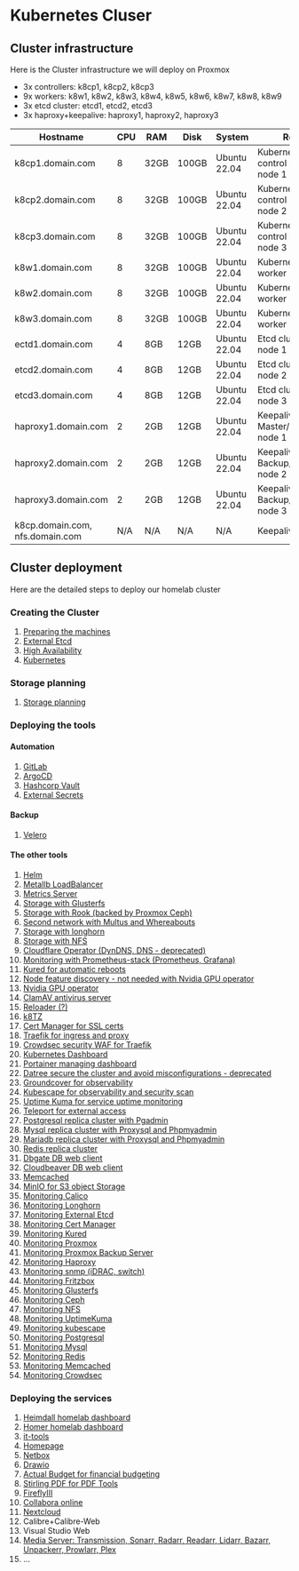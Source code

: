 # Kubernetes Cluser

## Cluster infrastructure

Here is the Cluster infrastructure we will deploy on Proxmox

- 3x controllers: k8cp1, k8cp2, k8cp3
- 9x workers: k8w1, k8w2, k8w3, k8w4, k8w5, k8w6, k8w7, k8w8, k8w9
- 3x etcd cluster: etcd1, etcd2, etcd3
- 3x haproxy+keepalive: haproxy1, haproxy2, haproxy3

| Hostname               | CPU | RAM  | Disk                     | System             | Role                              | IP         |
| ---------------------- | --- | ---- | ------------------------ | ------------------ | --------------------------------- | ---------- |
| k8cp1.domain.com       | 8   | 32GB | 100GB           | Ubuntu 22.04       | Kubernetes control manager node 1 | 10.0.50.51 |
| k8cp2.domain.com       | 8   | 32GB | 100GB           | Ubuntu 22.04       | Kubernetes control manager node 2 | 10.0.50.52 |
| k8cp3.domain.com       | 8   | 32GB | 100GB           | Ubuntu 22.04       | Kubernetes control manager node 3 | 10.0.50.53 |
| k8w1.domain.com        | 8   | 32GB | 100GB           | Ubuntu 22.04       | Kubernetes worker node 1          | 10.0.50.81 |
| k8w2.domain.com        | 8   | 32GB | 100GB           | Ubuntu 22.04       | Kubernetes worker node 2          | 10.0.50.82 |
| k8w3.domain.com        | 8   | 32GB | 100GB           | Ubuntu 22.04       | Kubernetes worker node 3          | 10.0.50.83 |
| ectd1.domain.com       | 4   | 8GB  | 12GB                     | Ubuntu 22.04       | Etcd cluster node 1               | 10.0.50.41 |
| etcd2.domain.com       | 4   | 8GB  | 12GB                     | Ubuntu 22.04       | Etcd cluster node 2               | 10.0.50.42 |
| etcd3.domain.com       | 4   | 8GB  | 12GB                     | Ubuntu 22.04       | Etcd cluster node 3               | 10.0.50.43 |
| haproxy1.domain.com    | 2   | 2GB  | 12GB                     | Ubuntu 22.04       | Keepalive Master/Haproxy node 1   | 10.0.50.61 |
| haproxy2.domain.com    | 2   | 2GB  | 12GB                     | Ubuntu 22.04       | Keepalive Backup/Haproxy node 2   | 10.0.50.62 |
| haproxy3.domain.com    | 2   | 2GB  | 12GB                     | Ubuntu 22.04       | Keepalive Backup/Haproxy node 3   | 10.0.50.63 |
| k8cp.domain.com, nfs.domain.com | N/A | N/A  | N/A                      | N/A                | Keepalive VIP IP                  | 10.0.50.64 |

## Cluster deployment

Here are the detailed steps to deploy our homelab cluster

### Creating the Cluster

1. [Preparing the machines](https://github.com/urbaman/HomeLab/tree/main/Kubernetes/Cluster/01-Prepare-Machines)
2. [External Etcd](https://github.com/urbaman/HomeLab/tree/main/Kubernetes/Cluster/02-External-Etcd)
3. [High Availability](https://github.com/urbaman/HomeLab/tree/main/Kubernetes/Cluster/03-High-Availability)
4. [Kubernetes](https://github.com/urbaman/HomeLab/tree/main/Kubernetes/Cluster/04-Kubernetes)

### Storage planning

1. [Storage planning](https://github.com/urbaman/HomeLab/tree/main/Kubernetes/Storage)

### Deploying the tools

#### Automation

1. [GitLab](https://github.com/urbaman/HomeLab/tree/main/Kubernetes/Autometion/Gitlab)
2. [ArgoCD](https://github.com/urbaman/HomeLab/tree/main/Kubernetes/Autometion/ArgoCD)
3. [Hashcorp Vault](https://github.com/urbaman/HomeLab/tree/main/Kubernetes/Autometion/HashicorpVault)
4. [External Secrets](https://github.com/urbaman/HomeLab/tree/main/Kubernetes/Autometion/ExternalSecrets)

#### Backup

1. [Velero](https://github.com/urbaman/HomeLab/tree/main/Kubernetes/K8sBackup/Velero)

#### The other tools

1. [Helm](https://github.com/urbaman/HomeLab/tree/main/Kubernetes/Helm)
2. [Metallb LoadBalancer](https://github.com/urbaman/HomeLab/tree/main/Kubernetes/Metallb)
3. [Metrics Server](https://github.com/urbaman/HomeLab/tree/main/Kubernetes/Metrics-Server)
4. [Storage with Glusterfs](https://github.com/urbaman/HomeLab/tree/main/Kubernetes/Storage/Glusterfs)
5. [Storage with Rook (backed by Proxmox Ceph)](https://github.com/urbaman/HomeLab/tree/main/Kubernetes/Storage/Rook)
6. [Second network with Multus and Whereabouts](https://github.com/urbaman/HomeLab/tree/main/Kubernetes/Multus)
7. [Storage with longhorn](https://github.com/urbaman/HomeLab/tree/main/Kubernetes/Storage/Longhorn)
8. [Storage with NFS](https://github.com/urbaman/HomeLab/tree/main/Kubernetes/Storage/NFS)
9. [Cloudflare Operator (DynDNS, DNS - deprecated)](https://github.com/urbaman/HomeLab/tree/main/Kubernetes/Cloudflare-Operator)
10. [Monitoring with Prometheus-stack (Prometheus, Grafana)](https://github.com/urbaman/HomeLab/tree/main/Kubernetes/Prometheus-Stack)
11. [Kured for automatic reboots](https://github.com/urbaman/HomeLab/tree/main/Kubernetes/Kured)
12. [Node feature discovery - not needed with Nvidia GPU operator](https://github.com/urbaman/HomeLab/tree/main/Kubernetes/Node-Feature-Discovery)
13. [Nvidia GPU operator](https://github.com/urbaman/HomeLab/tree/main/Kubernetes/Nvidia-GPU)
14. [ClamAV antivirus server](https://github.com/urbaman/HomeLab/tree/main/Kubernetes/ClamAV)
15. [Reloader (?)](https://github.com/urbaman/HomeLab/tree/main/Kubernetes/Reloader)
16. [k8TZ](https://github.com/urbaman/HomeLab/tree/main/Kubernetes/k8tz)
17. [Cert Manager for SSL certs](https://github.com/urbaman/HomeLab/tree/main/Kubernetes/Cert-manager)
18. [Traefik for ingress and proxy](https://github.com/urbaman/HomeLab/tree/main/Kubernetes/Traefik)
19. [Crowdsec security WAF for Traefik](https://github.com/urbaman/HomeLab/tree/main/Kubernetes/Crowdsec)
20. [Kubernetes Dashboard](https://github.com/urbaman/HomeLab/tree/main/Kubernetes/Dashboard)
21. [Portainer managing dashboard](https://github.com/urbaman/HomeLab/tree/main/Kubernetes/Portainer)
22. [Datree secure the cluster and avoid misconfigurations - deprecated](https://github.com/urbaman/HomeLab/tree/main/Kubernetes/Datree)
23. [Groundcover for observability](https://github.com/urbaman/HomeLab/tree/main/Kubernetes/Groundcover)
24. [Kubescape for observability and security scan](https://github.com/urbaman/HomeLab/tree/main/Kubernetes/Kubescape)
25. [Uptime Kuma for service uptime monitoring](https://github.com/urbaman/HomeLab/tree/main/Kubernetes/Uptimekuma)
26. [Teleport for external access](https://github.com/urbaman/HomeLab/tree/main/Kubernetes/Teleport)
27. [Postgresql replica cluster with Pgadmin](https://github.com/urbaman/HomeLab/tree/main/Kubernetes/Database/Postgresql)
28. [Mysql replica cluster with Proxysql and Phpmyadmin](https://github.com/urbaman/HomeLab/tree/main/Kubernetes/Database/Mysql)
29. [Mariadb replica cluster with Proxysql and Phpmyadmin](https://github.com/urbaman/HomeLab/tree/main/Kubernetes/Database/Mariadb)
30. [Redis replica cluster](https://github.com/urbaman/HomeLab/tree/main/Kubernetes/Database/Redis)
31. [Dbgate DB web client](https://github.com/urbaman/HomeLab/tree/main/Kubernetes/Database/Dbgate)
32. [Cloudbeaver DB web client](https://github.com/urbaman/HomeLab/tree/main/Kubernetes/Database/Cloudbeaver)
33. [Memcached](https://github.com/urbaman/HomeLab/tree/main/Kubernetes/Database/Memcached)
34. [MinIO for S3 object Storage](https://github.com/urbaman/HomeLab/tree/main/Kubernetes/Storage/MinIO)
35. [Monitoring Calico](https://github.com/urbaman/HomeLab/tree/main/Kubernetes/Prometheus-Stack/Calico)
36. [Monitoring Longhorn](https://github.com/urbaman/HomeLab/tree/main/Kubernetes/Prometheus-Stack/Storage/Longhorn)
37. [Monitoring External Etcd](https://github.com/urbaman/HomeLab/tree/main/Kubernetes/Prometheus-Stack/ExternalEtcd)
38. [Monitoring Cert Manager](https://github.com/urbaman/HomeLab/tree/main/Kubernetes/Prometheus-Stack/Cert-manager)
39. [Monitoring Kured](https://github.com/urbaman/HomeLab/tree/main/Kubernetes/Prometheus-Stack/Kured)
40. [Monitoring Proxmox](https://github.com/urbaman/HomeLab/tree/main/Kubernetes/Prometheus-Stack/Proxmox-Monitoring)
41. [Monitoring Proxmox Backup Server](https://github.com/urbaman/HomeLab/tree/main/Kubernetes/Prometheus-Stack/Proxmox-Backup-Monitoring)
42. [Monitoring Haproxy](https://github.com/urbaman/HomeLab/tree/main/Kubernetes/Prometheus-Stack/Haproxy-Monitoring)
43. [Monitoring snmp (iDRAC, switch)](https://github.com/urbaman/HomeLab/tree/main/Kubernetes/Prometheus-Stack/Prometheus-snmp)
44. [Monitoring Fritzbox](https://github.com/urbaman/HomeLab/tree/main/Kubernetes/Prometheus-Stack/Fritzbox-exporter)
45. [Monitoring Glusterfs](https://github.com/urbaman/HomeLab/tree/main/Kubernetes/Prometheus-Stack/Storage/Glusterfs)
46. [Monitoring Ceph](https://github.com/urbaman/HomeLab/tree/main/Kubernetes/Prometheus-Stack/Storage/Ceph)
47. [Monitoring NFS](https://github.com/urbaman/HomeLab/tree/main/Kubernetes/Prometheus-Stack/Storage/NFS-server)
48. [Monitoring UptimeKuma](https://github.com/urbaman/HomeLab/tree/main/Kubernetes/Prometheus-Stack/Uptime-kuma)
49. [Monitoring kubescape](https://github.com/urbaman/HomeLab/tree/main/Kubernetes/Prometheus-Stack/Kubescape)
50. [Monitoring Postgresql](https://github.com/urbaman/HomeLab/tree/main/Kubernetes/Prometheus-Stack/Database/Postgresql)
51. [Monitoring Mysql](https://github.com/urbaman/HomeLab/tree/main/Kubernetes/Prometheus-Stack/Database/Mysql)
52. [Monitoring Redis](https://github.com/urbaman/HomeLab/tree/main/Kubernetes/Prometheus-Stack/Database/Redis)
53. [Monitoring Memcached](https://github.com/urbaman/HomeLab/tree/main/Kubernetes/Prometheus-Stack/Database/Memcached)
54. [Monitoring Crowdsec](https://github.com/urbaman/HomeLab/tree/main/Kubernetes/Prometheus-Stack/Crowdsec)

### Deploying the services

1. [Heimdall homelab dashboard](https://github.com/urbaman/HomeLab/tree/main/Kubernetes/Heimdall-dashboard)
2. [Homer homelab dashboard](https://github.com/urbaman/HomeLab/tree/main/Kubernetes/Homer)
3. [it-tools](https://github.com/urbaman/HomeLab/tree/main/Kubernetes/It-tools)
4. [Homepage](https://github.com/urbaman/HomeLab/tree/main/Kubernetes/Homepage)
5. [Netbox](https://github.com/urbaman/HomeLab/tree/main/Kubernetes/Netbox)
6. [Drawio](https://github.com/urbaman/HomeLab/tree/main/Kubernetes/Drawio)
7. [Actual Budget for financial budgeting](https://github.com/urbaman/HomeLab/tree/main/Kubernetes/ActualBudget)
8. [Stirling PDF for PDF Tools](https://github.com/urbaman/HomeLab/tree/main/Kubernetes/Stirling-PDF)
9. [FireflyIII](https://github.com/urbaman/HomeLab/tree/main/Kubernetes/FireflyIII)
10. [Collabora online](https://github.com/urbaman/HomeLab/tree/main/Kubernetes/Collabora)
11. [Nextcloud](https://github.com/urbaman/HomeLab/tree/main/Kubernetes/Nextcloud)
12. Calibre+Calibre-Web
13. Visual Studio Web
14. [Media Server: Transmission, Sonarr, Radarr, Readarr, Lidarr, Bazarr, Unpackerr, Prowlarr, Plex](https://github.com/urbaman/HomeLab/tree/main/Kubernetes/Media-Server)
15. ...
